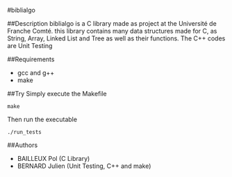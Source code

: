 #biblialgo

##Description
biblialgo is a C library made as project at the Université de Franche Comté.
this library contains many data structures made for C, as String, Array, Linked List and Tree as well as their functions.
The C++ codes are Unit Testing

##Requirements
* gcc and g++
* make

##Try
Simply execute the Makefile
```
make
```
Then run the executable
```
./run_tests
```

##Authors
* BAILLEUX Pol (C Library)
* BERNARD Julien (Unit Testing, C++ and make)
